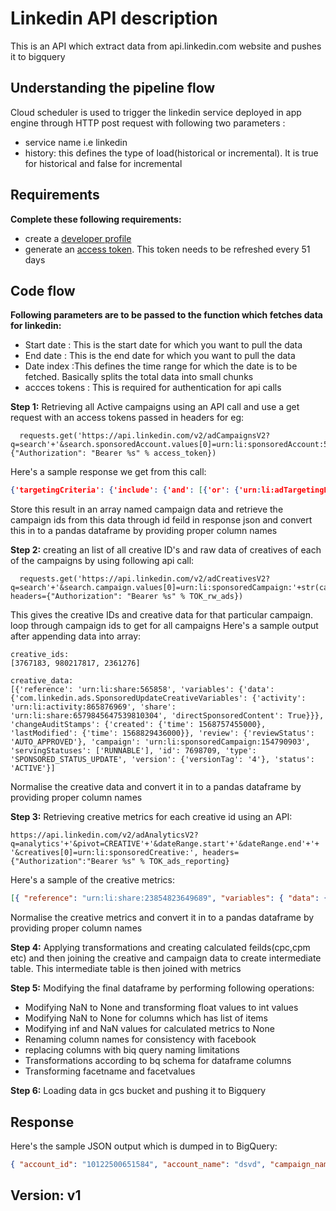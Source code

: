 # Linkedin  API description
This is an API which extract data from api.linkedin.com website and pushes it to bigquery


## Understanding the pipeline flow

Cloud scheduler is used to trigger the linkedin service deployed in app engine through HTTP post request with following two parameters :
* service name i.e linkedin
* history: this defines the type of load(historical or incremental). It is true for historical and false for incremental  



## Requirements
**Complete these following requirements:**
* create a [developer profile](https://www.linkedin.com/developers/) 
* generate an [access token](https://docs.microsoft.com/en-us/linkedin/shared/authentication/authorization-code-flow). This token needs to be refreshed every 51 days 
## Code flow

**Following parameters are to be passed to the function which fetches data for linkedin:**
* Start date : This is the start date for which you want to pull the data
* End date : This is the end date for which you want to pull the data 
* Date index :This defines the time range for which the date is to be fetched. Basically splits the total data into small chunks
* accces tokens : This is required for authentication for api calls 


**Step 1:**
Retrieving all Active campaigns using an API call and use a get request with an access tokens passed in headers for eg:
```
  requests.get('https://api.linkedin.com/v2/adCampaignsV2?q=search'+'&search.sponsoredAccount.values[0]=urn:li:sponsoredAccount:507533261'+'&sort.field=ID&sort.order=DESCENDING',headers={"Authorization": "Bearer %s" % access_token})
```                
Here's a sample response we get from this call:
```json
{'targetingCriteria': {'include': {'and': [{'or': {'urn:li:adTargetingFacet:interfaceLocales': ['urn:li:locale:en_US']}}, {'or': {'urn:li:adTargetingFacet:locations': ['urn:li:country:us']}}, {'or': {'urn:li:adTargetingFacet:audienceMatchingSegments': ['urn:li:adSegment:2839623']}}]}}, 'format': 'STANDARD_UPDATE', 'servingStatuses': ['STOPPED', 'CAMPAIGN_GROUP_START_DATE_HOLD'], 'type': 'SPONSORED_UPDATES', 'locale': {'country': 'US', 'language': 'en'}, 'version': {'versionTag': '1'}, 'objectiveType': 'LEAD_GENERATION', 'associatedEntity': 'urn:li:organization:166486', 'runSchedule': {'start': 1571788800000}, 'optimizationTargetType': 'MAX_LEAD', 'targeting': {'includedTargetingFacets': {'audienceMatchingSegments': ['urn:li:adSegment:2839623'], 'locations': ['urn:li:country:us'], 'interfaceLocales': [{'country': 'US', 'language': 'en'}]}}, 'offsitePreferences': {'publisherRestrictionFiles': {'exclude': []}, 'iabCategories': {'exclude': []}}, 'changeAuditStamps': {'created': {'time': 1571849531000}, 'lastModified': {'time': 1571849531000}}, 'campaignGroup': 'urn:li:sponsoredCampaignGroup:606984493', 'dailyBudget': {'amount': '50', 'currencyCode': 'USD'}, 'creativeSelection': 'OPTIMIZED', 'costType': 'CPM', 'unitCost': {'amount': '2', 'currencyCode': 'USD'}, 'name': 'Lead generation - Oct 23, 2019', 'offsiteDeliveryEnabled': False, 'id': 156075923, 'audienceExpansionEnabled': True, 'account': 'urn:li:sponsoredAccount:503260043', 'status': 'DRAFT'}
```

Store this result in an array named campaign data and retrieve the campaign ids from this data through id feild in response json and convert this in to a pandas dataframe by providing proper column names



**Step 2:**
creating an list of all creative ID's and raw data of creatives of each of the campaigns by using following api call:
```
  requests.get('https://api.linkedin.com/v2/adCreativesV2?q=search'+'&search.campaign.values[0]=urn:li:sponsoredCampaign:'+str(campaign_ids[i]), headers={"Authorization": "Bearer %s" % TOK_rw_ads})
```
This gives the creative IDs and creative data for that particular campaign. loop through campaign ids to get for all campaigns
Here's a sample output after appending data into array:
```
creative_ids:
[3767183, 980217817, 2361276]

creative_data:
[{'reference': 'urn:li:share:565858', 'variables': {'data': {'com.linkedin.ads.SponsoredUpdateCreativeVariables': {'activity': 'urn:li:activity:865876969', 'share': 'urn:li:share:6579845647539810304', 'directSponsoredContent': True}}}, 'changeAuditStamps': {'created': {'time': 1568757455000}, 'lastModified': {'time': 1568829436000}}, 'review': {'reviewStatus': 'AUTO_APPROVED'}, 'campaign': 'urn:li:sponsoredCampaign:154790903', 'servingStatuses': ['RUNNABLE'], 'id': 7698709, 'type': 'SPONSORED_STATUS_UPDATE', 'version': {'versionTag': '4'}, 'status': 'ACTIVE'}]
```
Normalise the creative data and convert it in to a pandas dataframe by providing proper column names




**Step 3:**
Retrieving creative metrics for each creative id using an API:
```
https://api.linkedin.com/v2/adAnalyticsV2?q=analytics'+'&pivot=CREATIVE'+'&dateRange.start'+'&dateRange.end'+'+ '&creatives[0]=urn:li:sponsoredCreative:', headers={"Authorization":"Bearer %s" % TOK_ads_reporting}
```

Here's a sample of the creative metrics:
```json
[{ "reference": "urn:li:share:23854823649689", "variables": { "data": { "ebjdvwqghdkvjcm": { "activity": "urn:li:activity:38293746", "share": "jwdvhvndcsa:838716471", "directSponsoredContent": "TRUE" } } }, "changeAuditStamps": { "created": { "time": 1568757455000 }, "lastModified": { "time": 1568757455000 } }, "review": { "reviewStatus": "PENDING" }, "campaign": "urn:li:sponsoredCampaign:154790903", "servingStatuses": ["UNDER_REVIEW"], "id": 86358731, "type": "SPONSORED_STATUS_UPDATE", "version": { "versionTag": "1" }, "status": "ACTIVE" }]
```




Normalise the creative metrics and convert it in to a pandas dataframe by providing proper column names



**Step 4:**
Applying transformations and creating calculated feilds(cpc,cpm etc) and then joining the creative and campaign data to create intermediate table. This intermediate table is then joined with metrics 




**Step 5:**
Modifying the final dataframe by performing following operations:
* Modifying NaN to None and transforming float values to int values
* Modifying NaN to None for columns which has list of items
* Modifying inf and NaN values for calculated metrics to None
* Renaming column names for consistency with facebook
* replacing columns with biq query naming limitations
* Transformations according to bq schema for dataframe columns
* Transforming facetname and facetvalues



**Step 6:**
Loading data in gcs bucket and pushing it to Bigquery
## Response
Here's the sample JSON output which is dumped in to BigQuery:
```json
{ "account_id": "10122500651584", "account_name": "dsvd", "campaign_name": "jhfjhegqwjh", "campaign_id": "432432564279", "adset_name": "wfbwkfbw,jbf,", "adset_id": "087664653889", "ad_name": "Video sbfdjsb,sdf", "ad_id": "6129859948570", "buying_type": "AUCTION", "spend": "0.27", "objective": "VIDEO_VIEWS", "clicks": "0", "impressions": "53", "cpc": null, "cpm": "5.09434", "cpp": "5.09434", "ctr": "0", "frequency": "1", "unique_clicks": "0", "unique_ctr": "0", "unique_inline_link_click_ctr": null, "unique_inline_link_clicks": null, "unique_link_clicks_ctr": null, "cost_per_inline_link_click": null, "cost_per_inline_post_engagement": null, "reach": "53", "inline_link_clicks": null, "inline_link_click_ctr": null, "cost_per_estimated_ad_recallers": "0.27", "ad_status": "active", "cost_per_unique_click": null, "cost_per_unique_inline_link_click": null, "outbound_clicks": [ { "action_type": null, "value": null } ], "outbound_clicks_ctr": [ { "action_type": null, "value": null } ], "cost_per_10_sec_video_view": [ { "action_type": "video_view", "value": "0.038571" } ], "cost_per_action_type": [ { "action_type": "video_view", "value": "0.027" }, { "action_type": "post_engagement", "value": "0.027" }, { "action_type": "page_engagement", "value": "0.027" } ], "cost_per_outbound_click": [ { "action_type": null, "value": null } ], "cost_per_unique_action_type": [ { "action_type": "video_view", "value": "0.027" }, { "action_type": "post_engagement", "value": "0.027" }, { "action_type": "page_engagement", "value": "0.027" } ], "cost_per_unique_outbound_click": [ { "action_type": null, "value": null } ], "unique_outbound_clicks_ctr": [ { "action_type": null, "value": null } ], "unique_outbound_clicks": [ { "action_type": null, "value": null } ], "actions": [ { "action_type": "video_view", "value": "10" }, { "action_type": "post_engagement", "value": "10" }, { "action_type": "page_engagement", "value": "10" } ], "video_10_sec_watched_actions": [ { "action_type": "video_view", "value": "7" } ], "video_30_sec_watched_actions": [ { "action_type": "video_view", "value": "1" } ], "video_avg_time_watched_actions": [ { "action_type": "video_view", "value": "4" } ], "video_p100_watched_actions": [ { "action_type": "video_view", "value": "1" } ], "video_p25_watched_actions": [ { "action_type": "video_view", "value": "7" } ], "video_p50_watched_actions": [ { "action_type": "video_view", "value": "5" } ], "video_p75_watched_actions": [ { "action_type": "video_view", "value": "1" } ], "video_p95_watched_actions": [ { "action_type": "video_view", "value": "1" } ], "video_play_actions": [ { "action_type": "video_view", "value": "47" } ], "video_thruplay_watched_actions": [ { "action_type": "video_view", "value": "5" } ], "website_ctr": [ { "action_type": null, "value": null } ], "relevance_score": { "status": "NOT_ENOUGH_IMPRESSIONS" }, "dates": "2019-09-15", "date_start": "2019-06-17T06:00:00", "date_stop": "2019-10-31T23:00:46" }
```


## Version: v1

